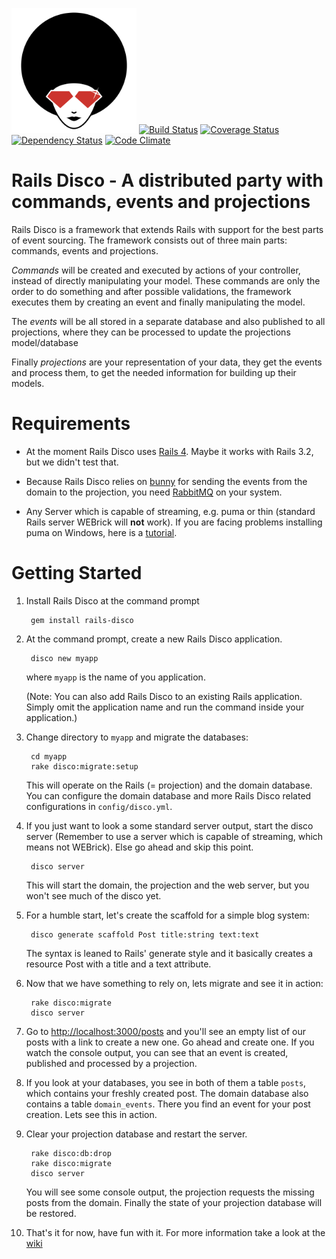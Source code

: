 [<img src="https://github.com/hicknhack-software/rails-disco/raw/logo/rails-disco-log.png" alt="Rails Disco Logo" width="200" />](https://github.com/hicknhack-software/rails-disco)
[![Build Status](https://travis-ci.org/hicknhack-software/rails-disco.svg?branch=master)](https://travis-ci.org/hicknhack-software/rails-disco) 
[![Coverage Status](https://coveralls.io/repos/hicknhack-software/rails-disco/badge.png)](https://coveralls.io/r/hicknhack-software/rails-disco)
[![Dependency Status](https://gemnasium.com/hicknhack-software/rails-disco.png)](https://gemnasium.com/hicknhack-software/rails-disco) 
[![Code Climate](https://codeclimate.com/github/hicknhack-software/rails-disco.png)](https://codeclimate.com/github/hicknhack-software/rails-disco)

# Rails Disco - A distributed party with commands, events and projections 

Rails Disco is a framework that extends Rails with support for the best parts of event sourcing.
The framework consists out of three main parts: commands, events and projections.

_Commands_ will be created and executed by actions of your controller, instead of directly manipulating your model. These commands are only the order to do something and after possible validations, the framework executes them by creating an event and finally manipulating the model.

The _events_ will be all stored in a separate database and also published to all projections, where they can be processed to update the projections model/database

Finally _projections_ are your representation of your data, they get the events and process them, to get the needed information for building up their models.

# Requirements

* At the moment Rails Disco uses [Rails 4](https://github.com/rails/rails). Maybe it works with Rails 3.2, but we didn't test that.

* Because Rails Disco relies on [bunny](https://github.com/ruby-amqp/bunny) for sending the events from the domain to the projection, you need [RabbitMQ](http://www.rabbitmq.com/download.html) on your system.

* Any Server which is capable of streaming, e.g. puma or thin (standard Rails server WEBrick will **not** work). If you are facing problems installing puma on Windows, here is a [tutorial](https://github.com/hicknhack-software/rails-disco/wiki/Installing-puma-on-windows).

# Getting Started

1. Install Rails Disco at the command prompt

		gem install rails-disco

1. At the command prompt, create a new Rails Disco application.

		disco new myapp

   where `myapp` is the name of you application.

   (Note: You can also add Rails Disco to an existing Rails application. Simply omit the application name and run the command inside your application.)

1. Change directory to `myapp` and migrate the databases:

		cd myapp
		rake disco:migrate:setup

   This will operate on the Rails (= projection) and the domain database.
   You can configure the domain database and more Rails Disco related configurations in `config/disco.yml`.

1. If you just want to look a some standard server output, start the disco server (Remember to use a server which is capable of streaming, which means not WEBrick). Else go ahead and skip this point.

		disco server

   This will start the domain, the projection and the web server, but you won't see much of the disco yet.

1. For a humble start, let's create the scaffold for a simple blog system:

		disco generate scaffold Post title:string text:text

   The syntax is leaned to Rails' generate style and it basically creates a resource Post with a title and a text attribute.

1. Now that we have something to rely on, lets migrate and see it in action:

	    rake disco:migrate
		disco server

1. Go to [http://localhost:3000/posts](http://localhost:3000/posts) and you'll see an empty list of our posts with a link to create a new one. Go ahead and create one.
   If you watch the console output, you can see that an event is created, published and processed by a projection.

1. If you look at your databases, you see in both of them a table `posts`, which contains your freshly created post.
   The domain database also contains a table `domain_events`. There you find an event for your post creation. Lets see this in action.

1. Clear your projection database and restart the server.

        rake disco:db:drop
        rake disco:migrate
        disco server

   You will see some console output, the projection requests the missing posts from the domain. Finally the state of your projection database will be restored.

1. That's it for now, have fun with it. For more information take a look at the [wiki](https://github.com/hicknhack-software/rails-disco/wiki)
